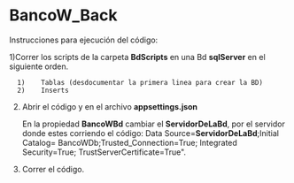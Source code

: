 # BancoW_Back

Instrucciones para ejecución del código:

1)Correr los scripts de la carpeta **BdScripts** en una Bd **sqlServer** en el siguiente orden.

      1)	Tablas (desdocumentar la primera linea para crear la BD)
      2)	Inserts 
    
2)	Abrir el código y en el archivo **appsettings.json**

	  En la propiedad **BancoWBd** cambiar el **ServidorDeLaBd**, por el servidor donde estes corriendo el código:
    Data Source=**ServidorDeLaBd**;Initial Catalog= BancoWDb;Trusted_Connection=True; Integrated Security=True; TrustServerCertificate=True".

3)	Correr el código.



